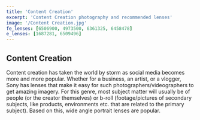 ```yaml
---
title: 'Content Creation'
excerpt: 'Content Creation photography and recommended lenses'
image: '/Content Creation.jpg'
fe_lenses: [6506900, 4973500, 6361325, 6458478]
e_lenses: [1687281, 6509496]
---
```


## Content Creation

Content creation has taken the world by storm as social media becomes more and more popular. Whether for a business, an artist, or a vlogger, Sony has lenses that make it easy for such photographers/videographers
to get amazing imagery. For this genre, most subject matter will usually be of people (or the creator themselves) or b-roll (footage/pictures of secondary subjects, like products, environments etc. that are related to
the primary subject). Based on this, wide angle portrait lenses are popular. 